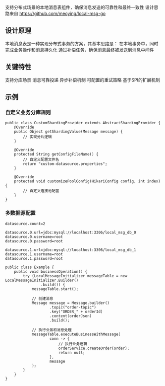 支持分布式场景的本地消息表组件，确保消息发送的可靠性和最终一致性
设计思路来自 https://github.com/meoying/local-msg-go

## 设计原理

本地消息表是一种实现分布式事务的方案，其基本思路是：
在本地事务中，同时完成业务操作和消息持久化
通过补偿任务，确保消息最终被发送到消息中间件

## 关键特性
支持分库场景
消息可靠投递
异步补偿机制
可配置的重试策略
基于SPI的扩展机制


## 示例
### 自定义业务分库规则
```
public class CustomShardingProvider extends AbstractShardingProvider {
    @Override
    public Object getShardingValue(Message message) {
        // 实现分片逻辑
    }

    @Override
    protected String getConfigFileName() {
        // 自定义配置文件名
        return "custom-datasource.properties";
    }

    @Override
    protected void customizePoolConfig(HikariConfig config, int index) {
        // 自定义连接池配置
    }
}
```
### 多数据源配置
```
datasource.count=2

datasource.0.url=jdbc:mysql://localhost:3306/local_msg_db_0
datasource.0.username=root
datasource.0.password=root

datasource.1.url=jdbc:mysql://localhost:3306/local_msg_db_1
datasource.1.username=root
datasource.1.password=root
```
```
public class Example {
    public void businessOperation() {
        try (LocalMessageInitializer messageTable = new LocalMessageInitializer.Builder()
                .build()) {
            messageTable.start();

            // 创建消息
            Message message = Message.builder()
                    .topic("order-topic")
                    .key("ORDER_" + orderId)
                    .content(orderJson)
                    .build();

            // 执行业务和消息处理
            messageTable.executeBusinessWithMessage(
                    conn -> {
                        // 执行业务逻辑
                        orderService.createOrder(order);
                        return null;
                    },
                    message
            );
        }
    }
}

```
